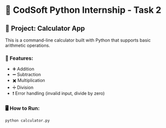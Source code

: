 # 🔢 CodSoft Python Internship - Task 2

## 🧮 Project: Calculator App

This is a command-line calculator built with Python that supports basic arithmetic operations.

### 🔧 Features:
- ➕ Addition
- ➖ Subtraction
- ✖️ Multiplication
- ➗ Division
- ❗ Error handling (invalid input, divide by zero)

### 🖥️ How to Run:
```bash
python calculator.py
